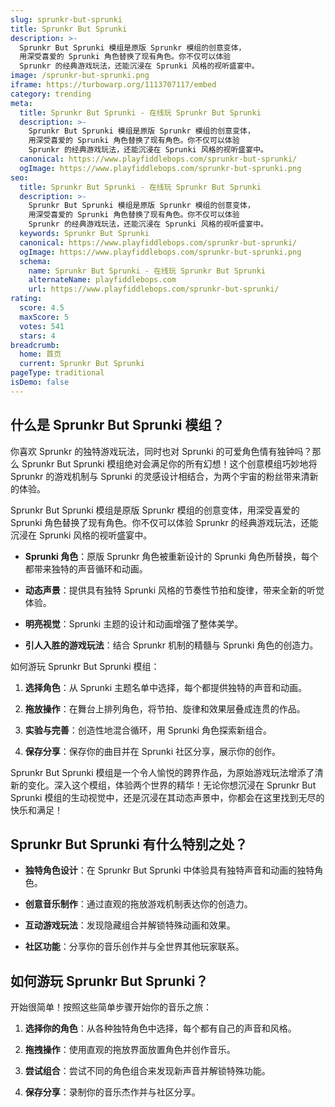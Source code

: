 ```yaml
---
slug: sprunkr-but-sprunki
title: Sprunkr But Sprunki
description: >-
  Sprunkr But Sprunki 模组是原版 Sprunkr 模组的创意变体，
  用深受喜爱的 Sprunki 角色替换了现有角色。你不仅可以体验
  Sprunkr 的经典游戏玩法，还能沉浸在 Sprunki 风格的视听盛宴中。
image: /sprunkr-but-sprunki.png
iframe: https://turbowarp.org/1113707117/embed
category: trending
meta:
  title: Sprunkr But Sprunki - 在线玩 Sprunkr But Sprunki
  description: >-
    Sprunkr But Sprunki 模组是原版 Sprunkr 模组的创意变体，
    用深受喜爱的 Sprunki 角色替换了现有角色。你不仅可以体验
    Sprunkr 的经典游戏玩法，还能沉浸在 Sprunki 风格的视听盛宴中。
  canonical: https://www.playfiddlebops.com/sprunkr-but-sprunki/
  ogImage: https://www.playfiddlebops.com/sprunkr-but-sprunki.png
seo:
  title: Sprunkr But Sprunki - 在线玩 Sprunkr But Sprunki
  description: >-
    Sprunkr But Sprunki 模组是原版 Sprunkr 模组的创意变体，
    用深受喜爱的 Sprunki 角色替换了现有角色。你不仅可以体验
    Sprunkr 的经典游戏玩法，还能沉浸在 Sprunki 风格的视听盛宴中。
  keywords: Sprunkr But Sprunki
  canonical: https://www.playfiddlebops.com/sprunkr-but-sprunki/
  ogImage: https://www.playfiddlebops.com/sprunkr-but-sprunki.png
  schema:
    name: Sprunkr But Sprunki - 在线玩 Sprunkr But Sprunki
    alternateName: playfiddlebops.com
    url: https://www.playfiddlebops.com/sprunkr-but-sprunki/
rating:
  score: 4.5
  maxScore: 5
  votes: 541
  stars: 4
breadcrumb:
  home: 首页
  current: Sprunkr But Sprunki
pageType: traditional
isDemo: false
---
```


## 什么是 Sprunkr But Sprunki 模组？

你喜欢 Sprunkr 的独特游戏玩法，同时也对 Sprunki 的可爱角色情有独钟吗？那么 Sprunkr But Sprunki 模组绝对会满足你的所有幻想！这个创意模组巧妙地将 Sprunkr 的游戏机制与 Sprunki 的灵感设计相结合，为两个宇宙的粉丝带来清新的体验。

Sprunkr But Sprunki 模组是原版 Sprunkr 模组的创意变体，用深受喜爱的 Sprunki 角色替换了现有角色。你不仅可以体验 Sprunkr 的经典游戏玩法，还能沉浸在 Sprunki 风格的视听盛宴中。

- **Sprunki 角色**：原版 Sprunkr 角色被重新设计的 Sprunki 角色所替换，每个都带来独特的声音循环和动画。

- **动态声景**：提供具有独特 Sprunki 风格的节奏性节拍和旋律，带来全新的听觉体验。

- **明亮视觉**：Sprunki 主题的设计和动画增强了整体美学。

- **引人入胜的游戏玩法**：结合 Sprunkr 机制的精髓与 Sprunki 角色的创造力。

如何游玩 Sprunkr But Sprunki 模组：

1. **选择角色**：从 Sprunki 主题名单中选择，每个都提供独特的声音和动画。

1. **拖放操作**：在舞台上排列角色，将节拍、旋律和效果层叠成连贯的作品。

1. **实验与完善**：创造性地混合循环，用 Sprunki 角色探索新组合。

1. **保存分享**：保存你的曲目并在 Sprunki 社区分享，展示你的创作。

Sprunkr But Sprunki 模组是一个令人愉悦的跨界作品，为原始游戏玩法增添了清新的变化。深入这个模组，体验两个世界的精华！无论你想沉浸在 Sprunkr But Sprunki 模组的生动视觉中，还是沉浸在其动态声景中，你都会在这里找到无尽的快乐和满足！

## Sprunkr But Sprunki 有什么特别之处？

- **独特角色设计**：在 Sprunkr But Sprunki 中体验具有独特声音和动画的独特角色。

- **创意音乐制作**：通过直观的拖放游戏机制表达你的创造力。

- **互动游戏玩法**：发现隐藏组合并解锁特殊动画和效果。

- **社区功能**：分享你的音乐创作并与全世界其他玩家联系。

## 如何游玩 Sprunkr But Sprunki？

开始很简单！按照这些简单步骤开始你的音乐之旅：

1. **选择你的角色**：从各种独特角色中选择，每个都有自己的声音和风格。

1. **拖拽操作**：使用直观的拖放界面放置角色并创作音乐。

1. **尝试组合**：尝试不同的角色组合来发现新声音并解锁特殊功能。

1. **保存分享**：录制你的音乐杰作并与社区分享。